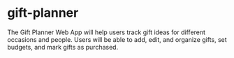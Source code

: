 # gift-planner
The Gift Planner Web App will help users track gift ideas for different occasions and people. Users will be able to add, edit, and organize gifts, set budgets, and mark gifts as purchased.
